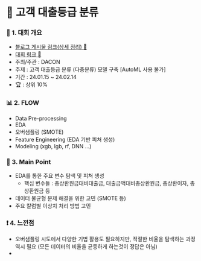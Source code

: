 # 📌 고객 대출등급 분류

### 📄 1. 대회 개요
  - [블로그 게시물 링크(상세 정리) 🔗]()
  - [대회 링크 🔗](https://dacon.io/edu/46) 
  - 주최/주관 : DACON
  - 주제 : 고객 대출등급 분류 (다중분류) 모델 구축 [AutoML 사용 불가]
  - 기간 : 24.01.15 ~ 24.02.14
  - :trophy: : 상위 10%

### 📊  2. FLOW 
  - Data Pre-processing
  - EDA
  - 오버샘플링 (SMOTE)
  - Feature Engineering (EDA 기반 피쳐 생성)
  - Modeling (xgb, lgb, rf, DNN ...)

### 🎯 3. Main Point
- EDA를 통한 주요 변수 탐색 및 피쳐 생성
  - 핵심 변수들 : 총상환원금대비대출금, 대출금액대비총상환원금, 총상환이자, 총상환원금 등 
- 데이터 불균형 문제 해결을 위한 고민 (SMOTE 등)
- 주요 칼럼별 이상치 처리 방법 고민

### ❗ 4. 느낀점
- 오버샘플링 시도에서 다양한 기법 활용도 필요하지만, 적절한 비율을 탐색하는 과정 역시 필요 (모든 데이터의 비율을 균등하게 하는것이 정답은 아님)
- 
